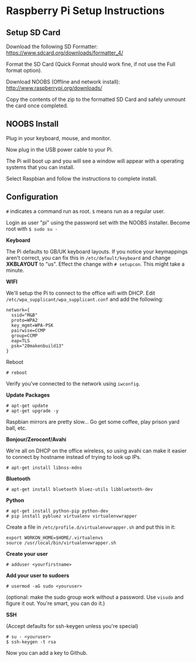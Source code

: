 Raspberry Pi Setup Instructions
===============================

Setup SD Card
------------
Download the following SD Formatter: https://www.sdcard.org/downloads/formatter_4/

Format the SD Card (Quick Format should work fine, if not use the Full format option).

Download NOOBS (Offline and network install): http://www.raspberrypi.org/downloads/

Copy the contents of the zip to the formatted SD Card and safely unmount the card once completed.

NOOBS Install
-------------
Plug in your keyboard, mouse, and monitor.

Now plug in the USB power cable to your Pi.

The Pi will boot up and you will see a window will appear with a operating systems that you can install. 

Select Raspbian and follow the instructions to complete install.

Configuration
-------------
`#` indicates a command run as root. `$` means run as a regular user. 

Login as user "pi" using the password set with the NOOBS installer. Become root with `$ sudo su -`

**Keyboard**

The Pi defaults to GB/UK keyboard layouts. If you notice your keymappings aren't correct, you can fix this in `/etc/default/keyboard` and change **XKBLAYOUT** to "us". Effect the change with `# setupcon`. This might take a minute. 

 
**WIFI**

We'll setup the Pi to connect to the office wifi with DHCP. Edit `/etc/wpa_supplicant/wpa_supplicant.conf` and add the following:

```
network={
  ssid="M&B"
  proto=WPA2
  key_mgmt=WPA-PSK
  pairwise=CCMP
  group=CCMP
  eap=TLS
  psk="20makenbuild13"
}
```

Reboot

`# reboot`


Verify you've connected to the network using `iwconfig`. 

**Update Packages**

```
# apt-get update
# apt-get upgrade -y
```

Raspbian mirrors are pretty slow... Go get some coffee, play prison yard ball, etc. 



**Bonjour/Zeroconf/Avahi**

We're all on DHCP on the office wireless, so using avahi can make it easier to connect by hostname instead of trying to look up IPs. 

```
# apt-get install libnss-mdns
```

**Bluetooth**

```
# apt-get install bluetooth bluez-utils libbluetooth-dev
```

**Python**

```
# apt-get install python-pip python-dev 
# pip install pybluez virtualenv virtualenvwrapper
```

Create a file in `/etc/profile.d/virtualenvwrapper.sh` and put this in it:

```
export WORKON_HOME=$HOME/.virtualenvs
source /usr/local/bin/virtualenvwrapper.sh
```

**Create your user**

```
# adduser <yourfirstname>
```

**Add your user to sudoers**

```
# usermod -aG sudo <youruser>
```

(optional: make the sudo group work without a password. Use `visudo` and figure it out. You're smart, you can do it.)

**SSH**

(Accept defaults for ssh-keygen unless you're special)

```
# su - <youruser>
$ ssh-keygen -t rsa
```

Now you can add a key to Github. 
